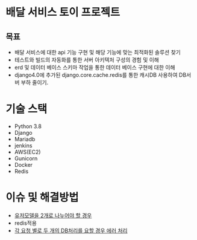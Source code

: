 # 배달 서비스 토이 프로젝트

## 목표
- 배달 서비스에 대한 api 기능 구현 및 해당 기능에 맞는 최적화된 솔루션 찾기
- 테스트와 빌드의 자동화를 통한 서버 아키텍처 구성의 경험 및 이해
- erd 및 데이터 베이스 스키마 작업을 통한 데이터 베이스 구현에 대한 이해
- django4.0에 추가된 django.core.cache.redis를 통한 캐시DB 사용하여 DB서버 부하 줄이기.

# 기술 스택
- Python 3.8
- Django
- Mariadb
- jenkins
- AWS(EC2)
- Gunicorn
- Docker
- Redis

# 이슈 및 해결방법
- [유저모델을 2개로 나누어야 할 경우](https://chljidn-django.tistory.com/4?category=931273)
- redis적용
- [각 요청 별로 두 개의 DB처리를 요할 경우 에러 처리](https://chljidn-django.tistory.com/4)
